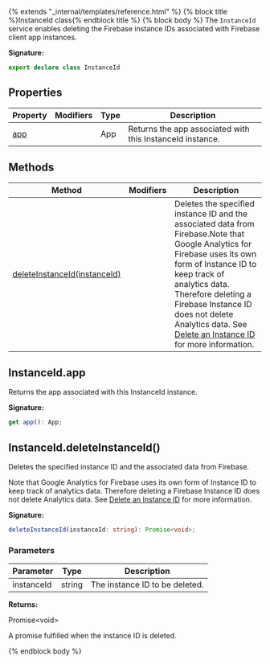 {% extends "_internal/templates/reference.html" %}
{% block title %}InstanceId class{% endblock title %}
{% block body %}
The `InstanceId` service enables deleting the Firebase instance IDs associated with Firebase client app instances.

<b>Signature:</b>

```typescript
export declare class InstanceId 
```

## Properties

|  Property | Modifiers | Type | Description |
|  --- | --- | --- | --- |
|  [app](./firebase-admin.instance-id.instanceid.md#instanceidapp) |  | App | Returns the app associated with this InstanceId instance. |

## Methods

|  Method | Modifiers | Description |
|  --- | --- | --- |
|  [deleteInstanceId(instanceId)](./firebase-admin.instance-id.instanceid.md#instanceiddeleteinstanceid) |  | Deletes the specified instance ID and the associated data from Firebase.<!-- -->Note that Google Analytics for Firebase uses its own form of Instance ID to keep track of analytics data. Therefore deleting a Firebase Instance ID does not delete Analytics data. See [Delete an Instance ID](https://firebase.google.com/support/privacy/manage-iids#delete_an_instance_id) for more information. |

## InstanceId.app

Returns the app associated with this InstanceId instance.

<b>Signature:</b>

```typescript
get app(): App;
```

## InstanceId.deleteInstanceId()

Deletes the specified instance ID and the associated data from Firebase.

Note that Google Analytics for Firebase uses its own form of Instance ID to keep track of analytics data. Therefore deleting a Firebase Instance ID does not delete Analytics data. See [Delete an Instance ID](https://firebase.google.com/support/privacy/manage-iids#delete_an_instance_id) for more information.

<b>Signature:</b>

```typescript
deleteInstanceId(instanceId: string): Promise<void>;
```

### Parameters

|  Parameter | Type | Description |
|  --- | --- | --- |
|  instanceId | string | The instance ID to be deleted. |

<b>Returns:</b>

Promise&lt;void&gt;

A promise fulfilled when the instance ID is deleted.

{% endblock body %}
